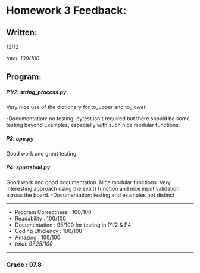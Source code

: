 # Homework 3 Feedback:

## Written:
12/12

_total: 100/100_

## Program:
##### P1/2: string_process.py
Very nice use of the dictionary for to_upper and to_lower.

-Documentation: no testing, pytest isn't required but there should be some testing beyond Examples, especially with such nice modular functions.

##### P3: upc.py
Good work and great testing.

##### P4: sportsball.py
Good work and good documentation. Nice modular functions.
Very interesting approach using the eval() function and nice input validation across the board.
-Documentation: testing and examples not distinct


---
- Program Correctness : 100/100
- Readability : 100/100
- Documentation : 95/100 for testing in P1/2 & P4
- Coding Efficiency : 100/100
- Amazing : 100/100
- _total: 97.25/100_

---
### Grade : 97.8

